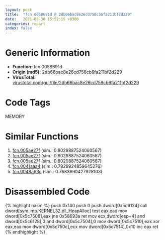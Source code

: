 ```yaml
---
layout: post
title:  "fcn.0058691d @ 2db66bac8e26cd758cb6fa211bf2d229"
date:   2021-08-30 15:52:19 +0300
categories: report
index: false
---
```


# Generic Information
- **Function:** fcn.0058691d
- **Origin (md5):** 2db66bac8e26cd758cb6fa211bf2d229
- **VirusTotal:** [virustotal.com/gui/file/2db66bac8e26cd758cb6fa211bf2d229][virustotal_ref]

# Code Tags
<span class="tag" id="MEMORY">MEMORY</span>


# Similar Functions

1. [fcn.005ae27f][similar_1_ref] (sim.: 0.8029887524060567)
2. [fcn.005ae27f][similar_2_ref] (sim.: 0.8029887524060567)
3. [fcn.005ae27f][similar_3_ref] (sim.: 0.8029887524060567)
4. [fcn.0041aaa4][similar_4_ref] (sim.: 0.7929924859645276)
5. [fcn.0048a63c][similar_5_ref] (sim.: 0.7683990427928103)


# Disassembled Code

{% highlight nasm %}
push 0x140
push 0
push dword[0x5c6124]
call dword[sym.imp.KERNEL32.dll_HeapAlloc]
test eax,eax
mov dword[0x5c7508],eax
jne 0x58693a
ret 
mov ecx,dword[esp+4]
and dword[0x5c6128],0
and dword[0x5c7504],0
mov dword[0x5c7510],eax
xor eax,eax
mov dword[0x5c750c],ecx
mov dword[0x5c7514],0x10
inc eax
ret 
{% endhighlight %}


[similar_1_ref]: /report/fcn.005ae27f@eb03a31db82a6f11507dce47c754d9ee
[similar_2_ref]: /report/fcn.005ae27f@4e8d6f73c8261716f687f8d06429ef4d
[similar_3_ref]: /report/fcn.005ae27f@792ba17bc3097e6be31d5d8d17300850
[similar_4_ref]: /report/fcn.0041aaa4@1123b7aa5760238fe93045e585b8234c
[similar_5_ref]: /report/fcn.0048a63c@a4175bd1311845689d3bca41d1d095ff
[virustotal_ref]: https://www.virustotal.com/gui/file/2db66bac8e26cd758cb6fa211bf2d229